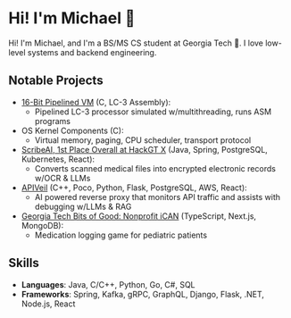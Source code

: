 # Hi! I'm Michael 👋

Hi! I'm Michael, and I'm a BS/MS CS student at Georgia Tech 🐝. I love low-level systems and backend engineering.

## Notable Projects
- [16-Bit Pipelined VM](https://github.com/michaelhyi/pipelined-vm) (C, LC-3 Assembly):
	- Pipelined LC-3 processor simulated w/multithreading, runs ASM programs
- OS Kernel Components (C):
	- Virtual memory, paging, CPU scheduler, transport protocol
- [ScribeAI, 1st Place Overall at HackGT X](https://github.com/michaelhyi/scribeai) (Java, Spring, PostgreSQL, Kubernetes, React):
	- Converts scanned medical files into encrypted electronic records w/OCR & LLMs
- [APIVeil](https://github.com/michaelhyi/apiveil) (C++, Poco, Python, Flask, PostgreSQL, AWS, React):
	- AI powered reverse proxy that monitors API traffic and assists with debugging w/LLMs & RAG
- [Georgia Tech Bits of Good: Nonprofit iCAN](https://github.com/GTBitsofGood/ican) (TypeScript, Next.js, MongoDB):
	- Medication logging game for pediatric patients

## Skills
- **Languages**: Java, C/C++, Python, Go, C#, SQL
- **Frameworks**: Spring, Kafka, gRPC, GraphQL, Django, Flask, .NET, Node.js, React


